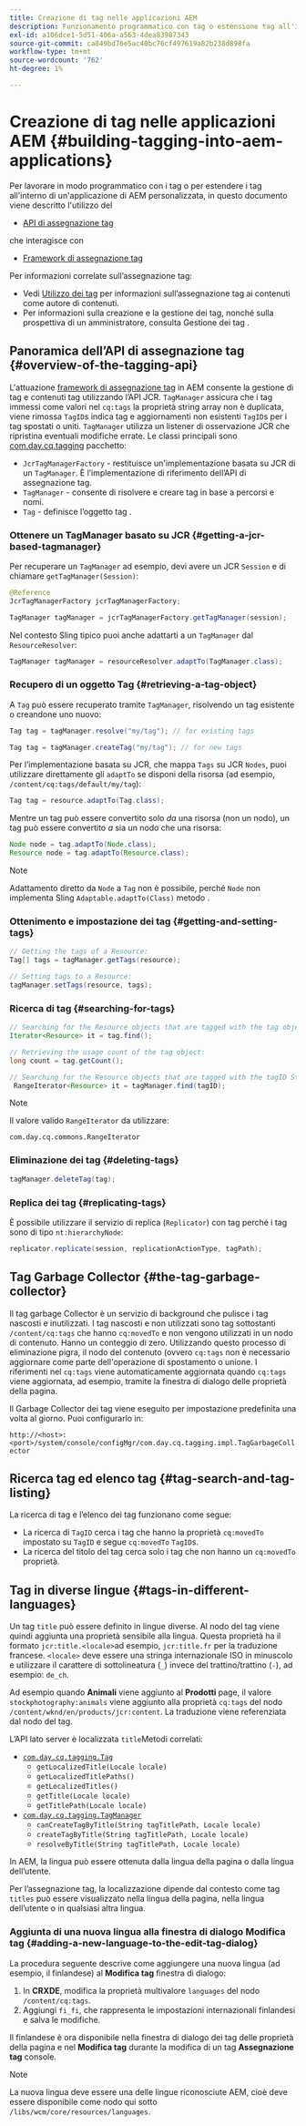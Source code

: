 ```yaml
---
title: Creazione di tag nelle applicazioni AEM
description: Funzionamento programmatico con tag o estensione tag all'interno di un'applicazione AEM personalizzata
exl-id: a106dce1-5d51-406a-a563-4dea83987343
source-git-commit: ca849bd76e5ac40bc76cf497619a82b238d898fa
workflow-type: tm+mt
source-wordcount: '762'
ht-degree: 1%

---
```


# Creazione di tag nelle applicazioni AEM {#building-tagging-into-aem-applications}

Per lavorare in modo programmatico con i tag o per estendere i tag all&#39;interno di un&#39;applicazione di AEM personalizzata, in questo documento viene descritto l&#39;utilizzo del

* [API di assegnazione tag](https://www.adobe.io/experience-manager/reference-materials/cloud-service/javadoc/com/day/cq/tagging/package-summary.html)

che interagisce con

* [Framework di assegnazione tag](tagging-framework.md)

Per informazioni correlate sull’assegnazione tag:

* Vedi [Utilizzo dei tag](/help/sites-cloud/authoring/features/tags.md) per informazioni sull’assegnazione tag ai contenuti come autore di contenuti.
* Per informazioni sulla creazione e la gestione dei tag, nonché sulla prospettiva di un amministratore, consulta Gestione dei tag .

## Panoramica dell’API di assegnazione tag {#overview-of-the-tagging-api}

L&#39;attuazione [framework di assegnazione tag](tagging-framework.md) in AEM consente la gestione di tag e contenuti tag utilizzando l’API JCR. `TagManager` assicura che i tag immessi come valori nel `cq:tags` la proprietà string array non è duplicata, viene rimossa `TagID`s indica tag e aggiornamenti non esistenti `TagID`s per i tag spostati o uniti. `TagManager` utilizza un listener di osservazione JCR che ripristina eventuali modifiche errate. Le classi principali sono [com.day.cq.tagging](https://www.adobe.io/experience-manager/reference-materials/cloud-service/javadoc/com/day/cq/tagging/package-summary.html) pacchetto:

* `JcrTagManagerFactory` - restituisce un&#39;implementazione basata su JCR di un `TagManager`. È l’implementazione di riferimento dell’API di assegnazione tag.
* `TagManager` - consente di risolvere e creare tag in base a percorsi e nomi.
* `Tag` - definisce l’oggetto tag .

### Ottenere un TagManager basato su JCR {#getting-a-jcr-based-tagmanager}

Per recuperare un `TagManager` ad esempio, devi avere un JCR `Session` e di chiamare `getTagManager(Session)`:

```java
@Reference
JcrTagManagerFactory jcrTagManagerFactory;

TagManager tagManager = jcrTagManagerFactory.getTagManager(session);
```

Nel contesto Sling tipico puoi anche adattarti a un `TagManager` dal `ResourceResolver`:

```java
TagManager tagManager = resourceResolver.adaptTo(TagManager.class);
```

### Recupero di un oggetto Tag {#retrieving-a-tag-object}

A `Tag` può essere recuperato tramite `TagManager`, risolvendo un tag esistente o creandone uno nuovo:

```java
Tag tag = tagManager.resolve("my/tag"); // for existing tags

Tag tag = tagManager.createTag("my/tag"); // for new tags
```

Per l’implementazione basata su JCR, che mappa `Tags` su JCR `Nodes`, puoi utilizzare direttamente gli `adaptTo` se disponi della risorsa (ad esempio, `/content/cq:tags/default/my/tag`):

```java
Tag tag = resource.adaptTo(Tag.class);
```

Mentre un tag può essere convertito solo *da* una risorsa (non un nodo), un tag può essere convertito *a* sia un nodo che una risorsa:

```java
Node node = tag.adaptTo(Node.class);
Resource node = tag.adaptTo(Resource.class);
```

>[!NOTE]
>
>Adattamento diretto da `Node` a `Tag` non è possibile, perché `Node` non implementa Sling `Adaptable.adaptTo(Class)` metodo .

### Ottenimento e impostazione dei tag {#getting-and-setting-tags}

```java
// Getting the tags of a Resource:
Tag[] tags = tagManager.getTags(resource);

// Setting tags to a Resource:
tagManager.setTags(resource, tags);
```

### Ricerca di tag {#searching-for-tags}

```java
// Searching for the Resource objects that are tagged with the tag object:
Iterator<Resource> it = tag.find();

// Retrieving the usage count of the tag object:
long count = tag.getCount();

// Searching for the Resource objects that are tagged with the tagID String:
 RangeIterator<Resource> it = tagManager.find(tagID);
```

>[!NOTE]
>
>Il valore valido `RangeIterator` da utilizzare:
>
>`com.day.cq.commons.RangeIterator`

### Eliminazione dei tag {#deleting-tags}

```java
tagManager.deleteTag(tag);
```

### Replica dei tag {#replicating-tags}

È possibile utilizzare il servizio di replica (`Replicator`) con tag perché i tag sono di tipo `nt:hierarchyNode`:

```java
replicator.replicate(session, replicationActionType, tagPath);
```

## Tag Garbage Collector {#the-tag-garbage-collector}

Il tag garbage Collector è un servizio di background che pulisce i tag nascosti e inutilizzati. I tag nascosti e non utilizzati sono tag sottostanti `/content/cq:tags` che hanno `cq:movedTo` e non vengono utilizzati in un nodo di contenuto. Hanno un conteggio di zero. Utilizzando questo processo di eliminazione pigra, il nodo del contenuto (ovvero `cq:tags` non è necessario aggiornare come parte dell&#39;operazione di spostamento o unione. I riferimenti nel `cq:tags` viene automaticamente aggiornata quando `cq:tags` viene aggiornata, ad esempio, tramite la finestra di dialogo delle proprietà della pagina.

Il Garbage Collector dei tag viene eseguito per impostazione predefinita una volta al giorno. Puoi configurarlo in:

`http://<host>:<port>/system/console/configMgr/com.day.cq.tagging.impl.TagGarbageCollector`

## Ricerca tag ed elenco tag {#tag-search-and-tag-listing}

La ricerca di tag e l’elenco dei tag funzionano come segue:

* La ricerca di `TagID` cerca i tag che hanno la proprietà `cq:movedTo` impostato su `TagID` e segue `cq:movedTo` `TagID`s.
* La ricerca del titolo del tag cerca solo i tag che non hanno un `cq:movedTo` proprietà.

## Tag in diverse lingue {#tags-in-different-languages}

Un tag `title` può essere definito in lingue diverse. Al nodo del tag viene quindi aggiunta una proprietà sensibile alla lingua. Questa proprietà ha il formato `jcr:title.<locale>`ad esempio, `jcr:title.fr` per la traduzione francese. `<locale>` deve essere una stringa internazionale ISO in minuscolo e utilizzare il carattere di sottolineatura (`_`) invece del trattino/trattino (`-`), ad esempio: `de_ch`.

Ad esempio quando **Animali** viene aggiunto al **Prodotti** page, il valore `stockphotography:animals` viene aggiunto alla proprietà `cq:tags` del nodo `/content/wknd/en/products/jcr:content`. La traduzione viene referenziata dal nodo del tag.

L’API lato server è localizzata `title`Metodi correlati:

* [`com.day.cq.tagging.Tag`](https://www.adobe.io/experience-manager/reference-materials/cloud-service/javadoc/com/day/cq/tagging/Tag.html)
   * `getLocalizedTitle(Locale locale)`
   * `getLocalizedTitlePaths()`
   * `getLocalizedTitles()`
   * `getTitle(Locale locale)`
   * `getTitlePath(Locale locale)`
* [`com.day.cq.tagging.TagManager`](https://www.adobe.io/experience-manager/reference-materials/cloud-service/javadoc/com/day/cq/tagging/TagManager.html)
   * `canCreateTagByTitle(String tagTitlePath, Locale locale)`
   * `createTagByTitle(String tagTitlePath, Locale locale)`
   * `resolveByTitle(String tagTitlePath, Locale locale)`

In AEM, la lingua può essere ottenuta dalla lingua della pagina o dalla lingua dell’utente.

Per l’assegnazione tag, la localizzazione dipende dal contesto come tag `titles` può essere visualizzato nella lingua della pagina, nella lingua dell’utente o in qualsiasi altra lingua.

### Aggiunta di una nuova lingua alla finestra di dialogo Modifica tag {#adding-a-new-language-to-the-edit-tag-dialog}

La procedura seguente descrive come aggiungere una nuova lingua (ad esempio, il finlandese) al **Modifica tag** finestra di dialogo:

1. In **CRXDE**, modifica la proprietà multivalore `languages` del nodo `/content/cq:tags`.
1. Aggiungi `fi_fi`, che rappresenta le impostazioni internazionali finlandesi e salva le modifiche.

Il finlandese è ora disponibile nella finestra di dialogo dei tag delle proprietà della pagina e nel **Modifica tag** durante la modifica di un tag **Assegnazione tag** console.

>[!NOTE]
>
>La nuova lingua deve essere una delle lingue riconosciute AEM, cioè deve essere disponibile come nodo qui sotto `/libs/wcm/core/resources/languages`.
